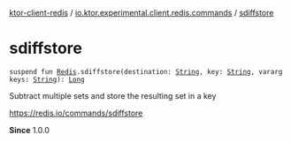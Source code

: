 [ktor-client-redis](../index.md) / [io.ktor.experimental.client.redis.commands](index.md) / [sdiffstore](./sdiffstore.md)

# sdiffstore

`suspend fun `[`Redis`](../io.ktor.experimental.client.redis/-redis/index.md)`.sdiffstore(destination: `[`String`](https://kotlinlang.org/api/latest/jvm/stdlib/kotlin/-string/index.html)`, key: `[`String`](https://kotlinlang.org/api/latest/jvm/stdlib/kotlin/-string/index.html)`, vararg keys: `[`String`](https://kotlinlang.org/api/latest/jvm/stdlib/kotlin/-string/index.html)`): `[`Long`](https://kotlinlang.org/api/latest/jvm/stdlib/kotlin/-long/index.html)

Subtract multiple sets and store the resulting set in a key

https://redis.io/commands/sdiffstore

**Since**
1.0.0


